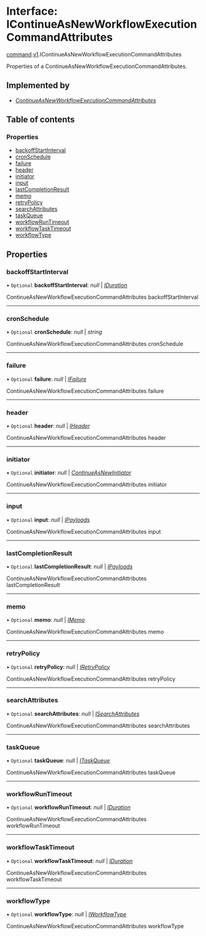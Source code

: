 # Interface: IContinueAsNewWorkflowExecutionCommandAttributes

[command](../modules/proto.temporal.api.command.md).[v1](../modules/proto.temporal.api.command.v1.md).IContinueAsNewWorkflowExecutionCommandAttributes

Properties of a ContinueAsNewWorkflowExecutionCommandAttributes.

## Implemented by

* [*ContinueAsNewWorkflowExecutionCommandAttributes*](../classes/proto.temporal.api.command.v1.continueasnewworkflowexecutioncommandattributes.md)

## Table of contents

### Properties

- [backoffStartInterval](proto.temporal.api.command.v1.icontinueasnewworkflowexecutioncommandattributes.md#backoffstartinterval)
- [cronSchedule](proto.temporal.api.command.v1.icontinueasnewworkflowexecutioncommandattributes.md#cronschedule)
- [failure](proto.temporal.api.command.v1.icontinueasnewworkflowexecutioncommandattributes.md#failure)
- [header](proto.temporal.api.command.v1.icontinueasnewworkflowexecutioncommandattributes.md#header)
- [initiator](proto.temporal.api.command.v1.icontinueasnewworkflowexecutioncommandattributes.md#initiator)
- [input](proto.temporal.api.command.v1.icontinueasnewworkflowexecutioncommandattributes.md#input)
- [lastCompletionResult](proto.temporal.api.command.v1.icontinueasnewworkflowexecutioncommandattributes.md#lastcompletionresult)
- [memo](proto.temporal.api.command.v1.icontinueasnewworkflowexecutioncommandattributes.md#memo)
- [retryPolicy](proto.temporal.api.command.v1.icontinueasnewworkflowexecutioncommandattributes.md#retrypolicy)
- [searchAttributes](proto.temporal.api.command.v1.icontinueasnewworkflowexecutioncommandattributes.md#searchattributes)
- [taskQueue](proto.temporal.api.command.v1.icontinueasnewworkflowexecutioncommandattributes.md#taskqueue)
- [workflowRunTimeout](proto.temporal.api.command.v1.icontinueasnewworkflowexecutioncommandattributes.md#workflowruntimeout)
- [workflowTaskTimeout](proto.temporal.api.command.v1.icontinueasnewworkflowexecutioncommandattributes.md#workflowtasktimeout)
- [workflowType](proto.temporal.api.command.v1.icontinueasnewworkflowexecutioncommandattributes.md#workflowtype)

## Properties

### backoffStartInterval

• `Optional` **backoffStartInterval**: *null* \| [*IDuration*](proto.google.protobuf.iduration.md)

ContinueAsNewWorkflowExecutionCommandAttributes backoffStartInterval

___

### cronSchedule

• `Optional` **cronSchedule**: *null* \| *string*

ContinueAsNewWorkflowExecutionCommandAttributes cronSchedule

___

### failure

• `Optional` **failure**: *null* \| [*IFailure*](proto.temporal.api.failure.v1.ifailure.md)

ContinueAsNewWorkflowExecutionCommandAttributes failure

___

### header

• `Optional` **header**: *null* \| [*IHeader*](proto.temporal.api.common.v1.iheader.md)

ContinueAsNewWorkflowExecutionCommandAttributes header

___

### initiator

• `Optional` **initiator**: *null* \| [*ContinueAsNewInitiator*](../enums/proto.temporal.api.enums.v1.continueasnewinitiator.md)

ContinueAsNewWorkflowExecutionCommandAttributes initiator

___

### input

• `Optional` **input**: *null* \| [*IPayloads*](proto.temporal.api.common.v1.ipayloads.md)

ContinueAsNewWorkflowExecutionCommandAttributes input

___

### lastCompletionResult

• `Optional` **lastCompletionResult**: *null* \| [*IPayloads*](proto.temporal.api.common.v1.ipayloads.md)

ContinueAsNewWorkflowExecutionCommandAttributes lastCompletionResult

___

### memo

• `Optional` **memo**: *null* \| [*IMemo*](proto.temporal.api.common.v1.imemo.md)

ContinueAsNewWorkflowExecutionCommandAttributes memo

___

### retryPolicy

• `Optional` **retryPolicy**: *null* \| [*IRetryPolicy*](proto.temporal.api.common.v1.iretrypolicy.md)

ContinueAsNewWorkflowExecutionCommandAttributes retryPolicy

___

### searchAttributes

• `Optional` **searchAttributes**: *null* \| [*ISearchAttributes*](proto.temporal.api.common.v1.isearchattributes.md)

ContinueAsNewWorkflowExecutionCommandAttributes searchAttributes

___

### taskQueue

• `Optional` **taskQueue**: *null* \| [*ITaskQueue*](proto.temporal.api.taskqueue.v1.itaskqueue.md)

ContinueAsNewWorkflowExecutionCommandAttributes taskQueue

___

### workflowRunTimeout

• `Optional` **workflowRunTimeout**: *null* \| [*IDuration*](proto.google.protobuf.iduration.md)

ContinueAsNewWorkflowExecutionCommandAttributes workflowRunTimeout

___

### workflowTaskTimeout

• `Optional` **workflowTaskTimeout**: *null* \| [*IDuration*](proto.google.protobuf.iduration.md)

ContinueAsNewWorkflowExecutionCommandAttributes workflowTaskTimeout

___

### workflowType

• `Optional` **workflowType**: *null* \| [*IWorkflowType*](proto.temporal.api.common.v1.iworkflowtype.md)

ContinueAsNewWorkflowExecutionCommandAttributes workflowType
